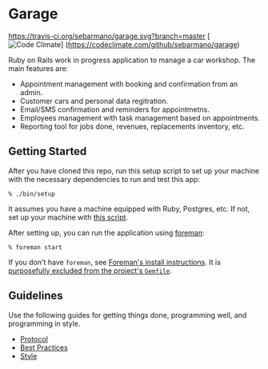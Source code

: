 # Garage

https://travis-ci.org/sebarmano/garage.svg?branch=master
[![Code Climate](https://codeclimate.com/github/sebarmano/garage/badges/gpa.svg)]
(https://codeclimate.com/github/sebarmano/garage)


Ruby on Rails work in progress application to manage a car workshop. The main
features are:

- Appointment management with booking and confirmation from an admin.
- Customer cars and personal data regitration.
- Email/SMS confirmation and reminders for appointmetns.
- Employees management with task management based on appointments.
- Reporting tool for jobs done, revenues, replacements inventory, etc.

## Getting Started

After you have cloned this repo, run this setup script to set up your machine
with the necessary dependencies to run and test this app:

    % ./bin/setup

It assumes you have a machine equipped with Ruby, Postgres, etc. If not, set up
your machine with [this script].

[this script]: https://github.com/thoughtbot/laptop

After setting up, you can run the application using [foreman]:

    % foreman start

If you don't have `foreman`, see [Foreman's install instructions][foreman]. It
is [purposefully excluded from the project's `Gemfile`][exclude].

[foreman]: https://github.com/ddollar/foreman
[exclude]: https://github.com/ddollar/foreman/pull/437#issuecomment-41110407

## Guidelines

Use the following guides for getting things done, programming well, and
programming in style.

* [Protocol](http://github.com/thoughtbot/guides/blob/master/protocol)
* [Best Practices](http://github.com/thoughtbot/guides/blob/master/best-practices)
* [Style](http://github.com/thoughtbot/guides/blob/master/style)
